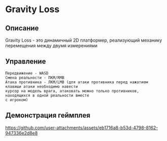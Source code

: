 # Gravity Loss
## Описание
Gravity Loss - это динамичный 2D платформер, реализующий механику перемещения между двумя измерениями

## Управление
```
Передвижение - WASD
Смена реальности - ПКМ/RMB
Атака противника - ЛКМ/LMB (для атаки противника перед нажатием клавиши атаки необходимо навести
курсор на модель врага, атаковать можно только противников, находящихся в одной реальности вместе
с игроком)
```

## Демонстрация геймплея
https://github.com/user-attachments/assets/eb1716a8-b53d-4798-8162-947336e2d8e8

